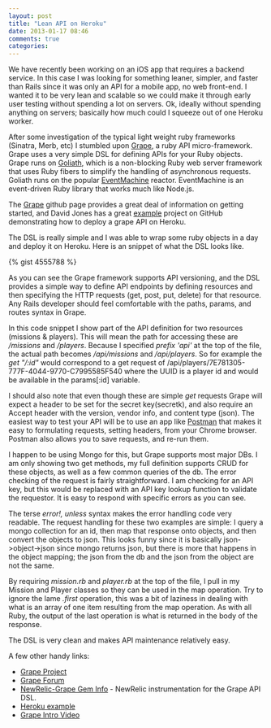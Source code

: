 ```yaml
---
layout: post
title: "Lean API on Heroku"
date: 2013-01-17 08:46
comments: true
categories: 
---
```

We have recently been working on an iOS app that requires a backend service. In this case I was looking for something leaner, simpler, and faster than Rails since it was only an API for a mobile app, no web front-end. I wanted it to be very lean and scalable so we could make it through early user testing without spending a lot on servers. Ok, ideally without spending anything on servers; basically how much could I squeeze out of one Heroku worker.

After some investigation of the typical light weight ruby frameworks (Sinatra, Merb, etc) I stumbled upon [Grape](https://github.com/intridea/grape), a ruby API micro-framework. Grape uses a very simple DSL for defining APIs for your Ruby objects. Grape runs on [Goliath](https://github.com/postrank-labs/goliath), which is a non-blocking Ruby web server framework that uses Ruby fibers to simplify the handling of asynchronous requests. Goliath runs on the popular [EventMachine](https://github.com/eventmachine/eventmachine) reactor. EventMachine is an event-driven Ruby library that works much like Node.js.

The [Grape](https://github.com/intridea/grape) github page provides a great deal of information on getting started, and David Jones has a great [example](https://github.com/djones/grape-goliath-example) project on GitHub demonstrating how to deploy a grape API on Heroku.

The DSL is really simple and I was able to wrap some ruby objects in a day and deploy it on Heroku. Here is an snippet of what the DSL looks like.

{% gist 4555788 %}

As you can see the Grape framework supports API versioning, and the DSL provides a simple way to define API endpoints by defining resources and then specifying the HTTP requests (get, post, put, delete) for that resource. Any Rails developer should feel comfortable with the paths, params, and routes syntax in Grape.

In this code snippet I show part of the API definition for two resources (missions &amp; players). This will mean the path for accessing these are _/missions_ and _/players_. Because I specified _prefix 'api'_ at the top of the file, the actual path becomes _/api/missions_ and _/api/players_. So for example the _get "/:id"_ would correspond to a get request of /api/players/7E781305-777F-4044-9770-C7995585F540 where the UUID is a player id and would be available in the params[:id] variable. 

I should also note that even though these are simple _get_ requests Grape will expect a header to be set for the secret key(secretk), and also require an Accept header with the version, vendor info, and content type (json). The easiest way to test your API will be to use an app like [Postman](http://goo.gl/daZ5Q) that makes it easy to formulating requests, setting headers, from your Chrome browser. Postman also allows you to save requests, and re-run them. 

I happen to be using Mongo for this, but Grape supports most major DBs. I am only showing two get methods, my full definition supports CRUD for these objects, as well as a few common queries of the db. The error checking of the request is fairly straightforward. I am checking for an API key, but this would be replaced with an API key lookup function to validate the requestor. It is easy to respond with specific errors as you can see. 


The terse _error!, unless_ syntax makes the error handling code very readable. The request handling for these two examples are simple: I query a mongo collection for an id, then map that response onto objects, and then convert the objects to json. This looks funny since it is basically json-&gt;object-&gt;json since mongo returns json, but there is more that happens in the object mapping; the json from the db and the json from the object are not the same. 

By requiring _mission.rb_ and _player.rb_ at the top of the file, I pull in my Mission and Player classes so they can be used in the map operation.   Try to ignore the lame _.first_ operation, this was a bit of laziness in dealing with what is an array of one item resulting from the map operation. As with all Ruby, the output of the last operation is what is returned in the body of the response.

The DSL is very clean and makes API maintenance relatively easy. 

A few other handy links:

* [Grape Project](https://github.com/postrank-labs/goliath)
* [Grape Forum](https://groups.google.com/forum/?fromgroups#!forum/ruby-grape)
* [NewRelic-Grape Gem Info](https://github.com/flyerhzm/newrelic-grape) - NewRelic instrumentation for the Grape API DSL.
* [Heroku example](https://github.com/djones/grape-goliath-example)
* [Grape Intro Video](http://www.confreaks.com/videos/475-rubyconf2010-the-grapes-of-rapid)